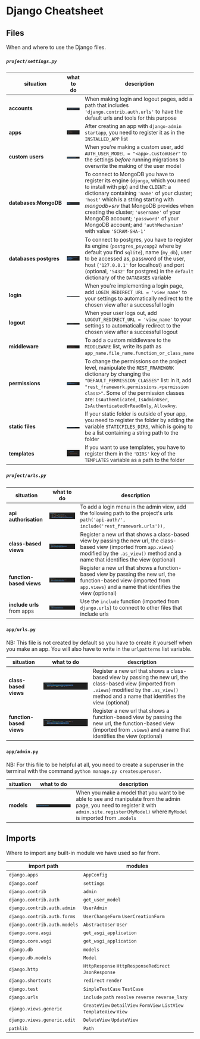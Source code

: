 # Django Cheatsheet

## Files

When and where to use the Django files.

##### `project/settings.py`

| situation | what to do | description |
| --- | --- | --- |
| __accounts__ | ![accounts default urls](images/accounts.png) | When making login and logout pages, add a path that includes `'django.contrib.auth.urls'` to have the default urls and tools for this purpose |
| __apps__ | ![app registration](images/apps.png) | After creating an app with `django-admin startapp`, you need to register it as in the `INSTALLED_APP` list |
| __custom users__ | ![custom user model](images/custom-user.png) | When you're making a custom user, add `AUTH_USER_MODEL = "<app>.CustomUser"` to the settings _before_ running migrations to overwrite the making of the user model |
| __databases:MongoDB__ | ![mongodb registration](images/mongodb.png) | To connect to MongoDB you have to register its engine (`djongo`, which you need to install with pip) and the `CLIENT`: a dictionary containing `'name'` of your cluster; `'host'` which is a string starting with _mongodb+srv_ that MongoDB provides when creating the cluster; `'username'` of your MongoDB account; `'password'` of your MongoDB account; and `'authMechanism'` with value `'SCRAM-SHA-1'` |
| __databases:postgres__ | ![postgres registration](images/db.png) | To connect to postgres, you have to register its engine (`postgres_psycopg2` where by default you find `sqlite`), name (`my_db`), user to be accessed as, password of the user, host (`'127.0.0.1'` for localhost) and port (optional, `'5432'` for postgres) in the `default` dictionary of the `DATABASES` variable |
| __login__ | ![login redirection](images/login_redirect.png) | When you're implementing a login page, add `LOGIN_REDIRECT_URL = 'view_name'` to your settings to automatically redirect to the chosen view after a successful login |
| __logout__ | ![logout rederection](images/logout_redirect.png) | When your user logs out, add `LOGOUT_REDIRECT_URL = 'view_name'` to your settings to automatically redirect to the chosen view after a successful logout |
| __middleware__ | ![custom middleware](images/custom-middleware.png) | To add a custom middleware to the `MIDDLEWARE` list, write its path as `app_name.file_name.function_or_class_name` |
| __permissions__ | ![custom permissions](images/rest_framework.png) | To change the permissions on the project level, manipulate the `REST_FRAMEWORK` dictionary by changing the `"DEFAULT_PERMISSION_CLASSES"` list: in it, add `"rest_framework.permissions.<permission class>"`. Some of the permission classes are: `IsAuthenticated`, `IsAdminUser`, `IsAuthenticatedOrReadOnly`, `AllowAny`. |
| __static files__ | ![static file dir registration](images/static.png) | If your static folder is outside of your app, you need to register the folder by adding the variable `STATICFILES_DIRS`, which is going to be a list containing a string path to the folder |
| __templates__ | ![templates registration](images/templates.png) | If you want to use templates, you have to register them in the `'DIRS'` key of the `TEMPLATES` variable as a path to the folder |

##### `project/urls.py`

| situation | what to do | description |
| --- | --- | --- |
| __api authorisation__ | ![api authorisation](images/api-auth-path.png) | To add a login menu in the admin view, add the following path to the project's urls `path('api-auth/', include('rest_framework.urls')),` |
| __class-based views__ | ![class-based view url registration](images/proj_class_url.png) | Register a new url that shows a class-based view by passing the new url, the class-based view (imported from `app.views`) modified by the `.as_view()` method and a name that identifies the view (optional) |
| __function-based views__ | ![func-based view url registration](images/proj_func_url.png) | Register a new url that shows a function-based view by passing the new url, the function-based view (imported from `app.views`) and a name that identifies the view (optional) |
| __include urls__ from apps | ![url registration](images/proj_url.png) | Use the `include` function (imported from `django.urls`) to connect to other files that include urls |

#### `app/urls.py`

NB: This file is not created by default so you have to create it yourself when you make an app. You will also have to write in the `urlpatterns` list variable.

| situation | what to do | description |
| --- | --- | --- |
| __class-based views__ | ![class-based view url registration](images/url-from-class.png) | Register a new url that shows a class-based view by passing the new url, the class-based view (imported from `.views`) modified by the `.as_view()` method and a name that identifies the view (optional) |
| __function-based views__ | ![func-based view url registration](images/url-from-func.png) | Register a new url that shows a function-based view by passing the new url, the function-based view (imported from `.views`) and a name that identifies the view (optional) |

#### `app/admin.py`

NB: For this file to be helpful at all, you need to create a superuser in the terminal with the command `python manage.py createsuperuser`.

| situation | what to do | description |
| --- | --- | --- |
| **models** | ![model registration](images/model-reg.png) | When you make a model that you want to be able to see and manipulate from the admin page, you need to register it with `admin.site.register(MyModel)` where `MyModel` is imported from `.models` |

## Imports

Where to import any built-in module we have used so far from.

| import path | modules |
| --- | --- |
| `django.apps` | `AppConfig` |
| `django.conf` | `settings` |
| `django.contrib` | `admin` |
| `django.contrib.auth` | `get_user_model` |
| `django.contrib.auth.admin` | `UserAdmin` |
| `django.contrib.auth.forms` | `UserChangeForm`  `UserCreationForm` |
| `django.contrib.auth.models` | `AbstractUser`  `User` |
| `django.core.asgi` | `get_asgi_application` |
| `django.core.wsgi` | `get_wsgi_application` |
| `django.db` | `models` |
| `django.db.models` | `Model` |
| `django.http` | `HttpResponse`  `HttpResponseRedirect`  `JsonResponse` |
| `django.shortcuts` | `redirect`  `render` |
| `django.test` | `SimpleTestCase`  `TestCase` |
| `django.urls` | `include`  `path`  `resolve`  `reverse`  `reverse_lazy` |
| `django.views.generic` | `CreateView`  `DetailView`  `FormView`  `ListView`  `TemplateView`  `View` |
| `django.views.generic.edit` | `DeleteView`  `UpdateView` |
| `pathlib` | `Path` |